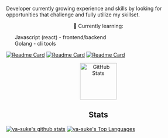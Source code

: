 
<p align="center">
 <!--
 <img width="100px" src="" align="center" alt="" />
 <h2 align="center">Hi there 👋</h2>
-->
 <p align="left">
Developer currently growing experience and skills by looking for opportunities that challenge and fully utilize my skillset.
 </p>
</p>

<p align="center">
  🌱 Currently learning:  
     <ul align="left" style="list-style-type:none"> 
      <li> Javascript (react) - frontend/backend</li>
      <li> Golang - cli tools</li>
     </ul>
 </p>


[![Readme Card](https://github-readme-stats.vercel.app/api/pin/?username=ya-suke&repo=expense-tracker&title_color=fff&icon_color=f9f9f9&text_color=9f9f9f&bg_color=151515)](https://github.com/ya-suke/expense-tracker)
[![Readme Card](https://github-readme-stats.vercel.app/api/pin/?username=ya-suke&repo=dotfiles&title_color=fff&icon_color=f9f9f9&text_color=9f9f9f&bg_color=151515)](https://github.com/ya-suke/dotfiles)
[![Readme Card](https://github-readme-stats.vercel.app/api/pin/?username=ya-suke&repo=bash-scripts&title_color=fff&icon_color=f9f9f9&text_color=9f9f9f&bg_color=151515)](https://github.com/ya-suke/bash-scripts)


<p align="center">
 <img width="100px" src="https://res.cloudinary.com/anuraghazra/image/upload/v1594908242/logo_ccswme.svg" align="center" alt="GitHub Stats" />
 <h2 align="center">Stats</h2>
</p>

[![ya-suke's github stats](https://github-readme-stats.vercel.app/api?username=ya-suke&show_icons=true&include_all_commits=true&count_private=true&&hide=contribs,prs,issues,stars&title_color=fff&icon_color=f9f9f9&text_color=9f9f9f&bg_color=151515)](https://github.com/ya-suke)
[![ya-suke's Top Languages](https://github-readme-stats.vercel.app/api/top-langs/?username=ya-suke&layout=compact&title_color=fff&icon_color=f9f9f9&text_color=9f9f9f&bg_color=151515)](https://github.com/ya-suke)

<!--
## Contact

<details>
  <summary>📫 How to reach me</summary>
  <br>
  <ul>
    <li>
      <a href="https://twitter.com/">Twitter</a>
    </li>
    <li>
      <a href="https://www.instagram.com/">Instagram</a>
    </li>
    <li>
      <a href="https://www.linkedin.com/in/">Linkedin</a>
    </li>
    <li>
      <a href="mailto:">Email</a>
    </li>
    <li>
      <a href="">Website</a>
    </li>
  </ul>
</details>

![visitors](https://visitor-badge.laobi.icu/badge?page_id=)

**Ya-suke/ya-suke** is a ✨ _special_ ✨ repository because its `README.md` (this file) appears on your GitHub profile.

Here are some ideas to get you started:

- 🔭 I’m currently working on ...
- 🌱 I’m currently learning ...
- 👯 I’m looking to collaborate on ...
- 🤔 I’m looking for help with ...
- 💬 Ask me about ...
- 📫 How to reach me: ...
- 😄 Pronouns: ...
- ⚡ Fun fact: ...
-->
